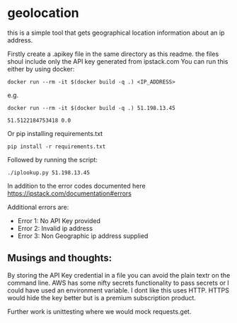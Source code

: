 # geolocation

this is a simple tool that gets geographical location information about an ip address.

Firstly create a .apikey file in the same directory as this readme. the files shoul include only the API key generated from ipstack.com
You can run this either by using docker:

```
docker run --rm -it $(docker build -q .) <IP_ADDRESS>
```

e.g. 

```
docker run --rm -it $(docker build -q .) 51.198.13.45

51.5122184753418 0.0
```

Or pip installing requirements.txt

```
pip install -r requirements.txt
```

Followed by running the script:

```
./iplookup.py 51.198.13.45
```

In addition to the error codes documented here https://ipstack.com/documentation#errors

Additional errors are:

* Error 1: No API Key provided
* Error 2: Invalid ip address
* Error 3: Non Geographic ip address supplied

## Musings and thoughts:
By storing the API Key credential in a file you can avoid the plain textr on the command line. AWS has some nifty secrets functionality to pass secrets or I could have used an environment variable. I dont like this uses HTTP. HTTPS would hide the key better but is a premium subscription product.

Further work is unittesting where we would mock requests.get.
